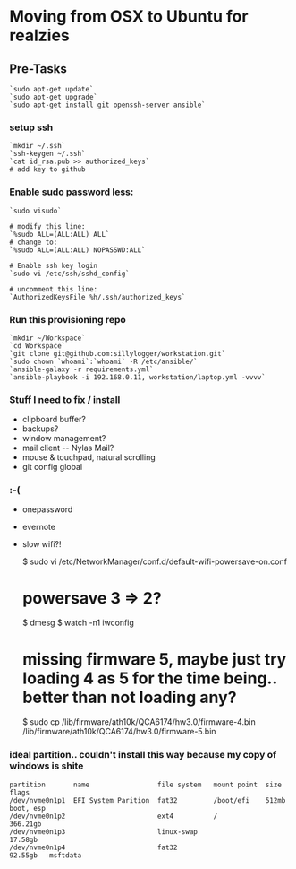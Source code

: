 # Moving from OSX to Ubuntu for realzies

## Pre-Tasks

    `sudo apt-get update`
    `sudo apt-get upgrade`
    `sudo apt-get install git openssh-server ansible`

### setup ssh

    `mkdir ~/.ssh`
    `ssh-keygen ~/.ssh`
    `cat id_rsa.pub >> authorized_keys`
    # add key to github


### Enable sudo password less:

    `sudo visudo`

    # modify this line:
    `%sudo ALL=(ALL:ALL) ALL`
    # change to:
    `%sudo ALL=(ALL:ALL) NOPASSWD:ALL`

    # Enable ssh key login
    `sudo vi /etc/ssh/sshd_config`

    # uncomment this line:
    `AuthorizedKeysFile %h/.ssh/authorized_keys`

### Run this provisioning repo

    `mkdir ~/Workspace`
    `cd Workspace`
    `git clone git@github.com:sillylogger/workstation.git`
    `sudo chown `whoami`:`whoami` -R /etc/ansible/`
    `ansible-galaxy -r requirements.yml`
    `ansible-playbook -i 192.168.0.11, workstation/laptop.yml -vvvv`

### Stuff I need to fix / install

- clipboard buffer?
- backups?
- window management?
- mail client -- Nylas Mail?
- mouse & touchpad, natural scrolling
- git config global

### :-(

- onepassword
- evernote
- slow wifi?!

    $ sudo vi /etc/NetworkManager/conf.d/default-wifi-powersave-on.conf
    # powersave 3 => 2?

    $ dmesg
    $ watch -n1 iwconfig

    # missing firmware 5, maybe just try loading 4 as 5 for the time being.. better than not loading any?
    $ sudo cp /lib/firmware/ath10k/QCA6174/hw3.0/firmware-4.bin /lib/firmware/ath10k/QCA6174/hw3.0/firmware-5.bin


### ideal partition.. couldn't install this way because my copy of windows is shite

    partition       name                 file system   mount point  size      flags
    /dev/nvme0n1p1  EFI System Parition  fat32         /boot/efi    512mb     boot, esp
    /dev/nvme0n1p2                       ext4          /            366.21gb
    /dev/nvme0n1p3                       linux-swap                 17.58gb
    /dev/nvme0n1p4                       fat32                      92.55gb   msftdata


